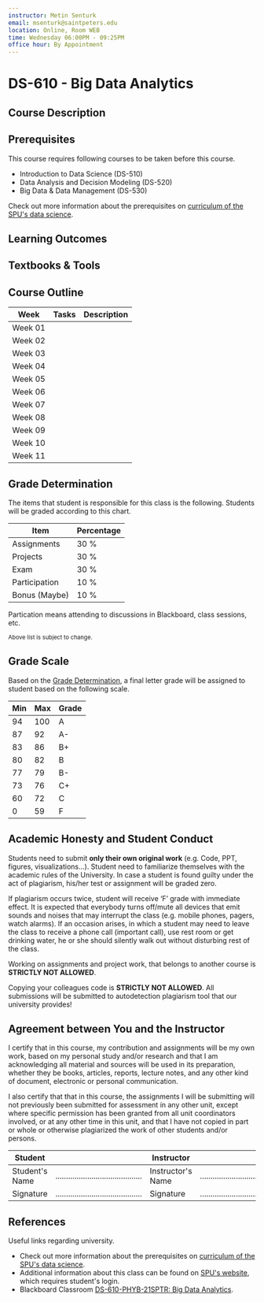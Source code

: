 ```yaml
---
instructor: Metin Senturk
email: msenturk@saintpeters.edu
location: Online, Room WEB
time: Wednesday 06:00PM - 09:25PM
office hour: By Appointment
---
```

# DS-610 - Big Data Analytics
## Course Description
<!-- TODO: fill me up -->
## Prerequisites

This course requires following courses to be taken before this course.

- Introduction to Data Science (DS-510)
- Data Analysis and Decision Modeling (DS-520) 
- Big Data & Data Management (DS-530) 

Check out more information about the prerequisites on [curriculum of the SPU's data science](https://www.saintpeters.edu/academics/graduate-programs/master-of-science-in-data-science/curriculum/).

## Learning Outcomes
<!-- TODO: fill me up -->
## Textbooks & Tools
<!-- TODO: fill me up -->

## Course Outline
<!-- TODO: fill me up -->
| Week    | Tasks | Description |
| ------- | ----- | ----------- |
| Week 01 |       |
| Week 02 |       |
| Week 03 |       |
| Week 04 |       |
| Week 05 |       |
| Week 06 |       |
| Week 07 |       |
| Week 08 |       |
| Week 09 |       |
| Week 10 |       |
| Week 11 |       |

## Grade Determination

The items that student is responsible for this class is the following. Students will be graded according to this chart.

| Item          | Percentage |
| ------------- | ---------- |
| Assignments   | 30 %       |
| Projects      | 30 %       |
| Exam          | 30 %       |
| Participation | 10 %       |
| Bonus (Maybe) | 10 %       |

Partication means attending to discussions in Blackboard, class sessions, etc.

<sub> Above list is subject to change. </sub>

## Grade Scale

Based on the [Grade Determination](#grade-determination), a final letter grade will be assigned to student based on the following scale.

| Min | Max | Grade |
| --- | --- | ----- |
| 94  | 100 | A     |
| 87  | 92  | A-    |
| 83  | 86  | B+    |
| 80  | 82  | B     |
| 77  | 79  | B-    |
| 73  | 76  | C+    |
| 60  | 72  | C     |
| 0   | 59  | F     |

## Academic Honesty and Student Conduct

Students need to submit **only their own original work** (e.g. Code, PPT, figures, visualizations…). Student need to familiarize themselves with the academic rules of the University. In case a student is found guilty under the act of plagiarism, his/her test or assignment will be graded zero. 

If plagiarism occurs twice, student will receive ‘F’ grade with immediate effect.  It is expected that everybody turns off/mute all devices that emit sounds and noises that may interrupt the class (e.g. mobile phones, pagers, watch alarms). If an occasion arises, in which a student may need to leave the class to receive a phone call (important call), use rest room or get drinking water, he or she should silently walk out without disturbing rest of the class. 

Working on assignments and project work, that belongs to another course is **STRICTLY NOT ALLOWED**.

Copying your colleagues code is **STRICTLY NOT ALLOWED**. All submissions will be submitted to autodetection plagiarism tool that our university provides!

## Agreement between You and the Instructor

I certify that in this course, my contribution and assignments will be my own work, based on my personal study and/or research and that I am acknowledging all material and sources will be used in its preparation, whether they be books, articles, reports, lecture notes, and any other kind of document, electronic or personal communication. 

I also certify that that in this course, the assignments I will be submitting will not previously been submitted for assessment in any other unit, except where specific permission has been granted from all unit coordinators involved, or at any other time in this unit, and that I have not copied in part or whole or otherwise plagiarized the work of other students and/or persons.


| Student        |                                           | Instructor        |                                           |
| -------------- | ----------------------------------------- | ----------------- | ----------------------------------------- |
| Student's Name | ......................................... | Instructor's Name | ......................................... |
| Signature      | ......................................... | Signature         | ......................................... |

## References

Useful links regarding university.

- Check out more information about the prerequisites on [curriculum of the SPU's data science](https://www.saintpeters.edu/academics/graduate-programs/master-of-science-in-data-science/curriculum/).
- Additional information about this class can be found on [SPU's website](https://spiritonline.saintpeters.edu/), which requires student's login. 
- Blackboard Classroom [DS-610-PHYB-21SPTR: Big Data Analytics](https://saintpeters.blackboard.com/).
